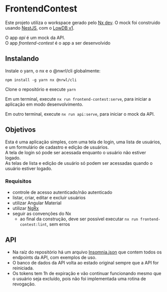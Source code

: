 # FrontendContest

Este projeto utiliza o workspace gerado pelo [Nx dev](https://nx.dev/). O mock foi construido
usando [NestJS](https://nestjs.com/), com o [LowDB v1](https://github.com/typicode/lowdb/tree/v1.0.0).

O app *api* é um mock da API.  
O app *frontend-contest* é o app a ser desenvolvido

## Instalando

Instale o yarn, o nx e o @nwrl/cli globalmente:

`npm install -g yarn nx @nrwl/cli`

Clone o repositório e execute `yarn`

Em um terminal, execute `nx run frontend-contest:serve`, para iniciar a aplicação em modo
desenvolvimento.

Em outro terminal, execute `nx run api:serve`, para iniciar o mock da API.

## Objetivos

Esta é uma aplicação simples, com uma tela de login, uma lista de usuários, e um formulário de cadastro e edição de
usuários.  
A tela de login só pode ser acessada enquanto o usuário não estiver logado.  
As telas de lista e edição de usuário só podem ser acessadas quando o usuário estiver logado.

### Requisitos

* controle de acesso autenticado/não autenticado
* listar, criar, editar e excluir usuários
* utilizar Angular Material
* utilizar [NgRx](https://ngrx.io/guide/store/walkthrough)
* seguir as convenções do Nx
  * ao final da construção, deve ser possível executar `nx run frontend-contest:lint`, sem erros

## API

* Na raíz do repositório há um
  arquivo [Insomnia.json](https://github.com/cguilhermef/frontend-contest-2022-b/blob/main/Insominia.json) que contem
  todos os endpoints da API, com exemplos de uso.
* O banco de dados da API volta ao estado original sempre que a API for reiniciada.
* Os tokens tem 1h de expiração e vão continuar funcionando mesmo que o usuário seja excluído, pois não foi implementada
  uma rotina de revogação.

